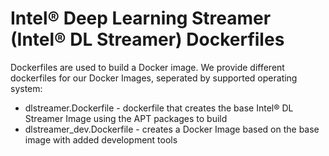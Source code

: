 # Intel® Deep Learning Streamer (Intel® DL Streamer) Dockerfiles

Dockerfiles are used to build a Docker image.
We provide different dockerfiles for our Docker Images, seperated by supported operating system:
* dlstreamer.Dockerfile - dockerfile that creates the base Intel® DL Streamer Image using the APT packages to build
* dlstreamer_dev.Dockerfile - creates a Docker Image based on the base image with added development tools
